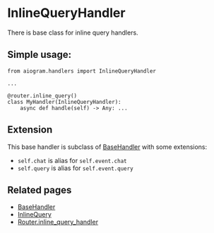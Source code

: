 # InlineQueryHandler
There is base class for inline query handlers.

## Simple usage:
```pyhton3
from aiogram.handlers import InlineQueryHandler

...

@router.inline_query()
class MyHandler(InlineQueryHandler):
    async def handle(self) -> Any: ...

```

## Extension

This base handler is subclass of [BaseHandler](basics.md#basehandler) with some extensions:

- `self.chat` is alias for `self.event.chat`
- `self.query` is alias for `self.event.query`

## Related pages

- [BaseHandler](basics.md#basehandler)
- [InlineQuery](../../api/types/inline_query.md)
- [Router.inline_query_handler](../router.md#inline-query)
